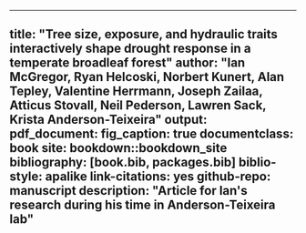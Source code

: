 
---
title: "Tree size, exposure, and hydraulic traits interactively shape drought response in a temperate broadleaf forest"
author: "Ian McGregor, Ryan Helcoski, Norbert Kunert, Alan Tepley, Valentine Herrmann, Joseph Zailaa, Atticus Stovall, Neil Pederson, Lawren Sack, Krista Anderson-Teixeira"
output:
  pdf_document:
    fig_caption: true
documentclass: book
site: bookdown::bookdown_site
bibliography: [book.bib, packages.bib]
biblio-style: apalike
link-citations: yes
github-repo: manuscript
description: "Article for Ian's research during his time in Anderson-Teixeira lab"
---



<!-- this code makes the .md file but not a correctly-formatted html -->
<!-- output:  -->
<!--   bookdown::html_book: -->
<!--   bookdown::gitbook: -->

<!-- this code makes a correctly-formatted html file but not a .md file -->
<!-- output:  -->
<!--  html_document: -->
<!--     theme: !expr sample(c("yeti", "united", "lumen"), 1) -->
<!--  gitbook: -->
<!--     highlight: tango -->
